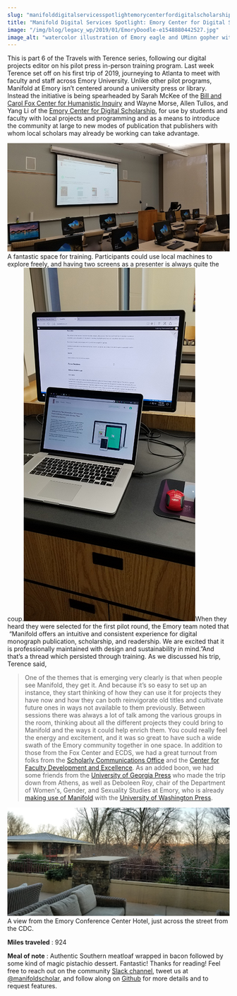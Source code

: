 ```yaml
---
slug: "manifolddigitalservicesspotlightemorycenterfordigitalscholarship"
title: "Manifold Digital Services Spotlight: Emory Center for Digital Scholarship"
image: "/img/blog/legacy_wp/2019/01/EmoryDoodle-e1548880442527.jpg"
image_alt: "watercolor illustration of Emory eagle and UMinn gopher with books and Manifold mug"
---
```


This is part 6 of the Travels with Terence series, following our digital projects editor on his pilot press in-person training program. Last week Terence set off on his first trip of 2019, journeying to Atlanta to meet with faculty and staff across Emory University. Unlike other pilot programs, Manifold at Emory isn’t centered around a university press or library. Instead the initiative is being spearheaded by Sarah McKee of the [Bill and Carol Fox Center for Humanistic Inquiry](http://fchi.emory.edu/home/) and Wayne Morse, Allen Tullos, and Yang Li of the [Emory Center for Digital Scholarship](http://digitalscholarship.emory.edu/), for use by students and faculty with local projects and programming and as a means to introduce the community at large to new modes of publication that publishers with whom local scholars may already be working can take advantage.

<!--truncate-->

‎[![](/img/blog/legacy_wp/2019/01/training-room.jpg)](/img/blog/legacy_wp/2019/01/training-room.jpg) A fantastic space for training. Participants could use local machines to explore freely, and having two screens as a presenter is always quite the coup.[![](/img/blog/legacy_wp/2019/01/training-screens.jpg)](/img/blog/legacy_wp/2019/01/training-screens.jpg)When they heard they were selected for the first pilot round, the Emory team noted that &nbsp;“Manifold offers an intuitive and consistent experience for digital monograph publication, scholarship, and readership. We are excited that it is professionally maintained with design and sustainability in mind.”And that’s a thread which persisted through training. As we discussed his trip, Terence said,

> One of the themes that is emerging very clearly is that when people see Manifold, they get it. And because it’s so easy to set up an instance, they start thinking of how they can use it for projects they have now and how they can both reinvigorate old titles and cultivate future ones in ways not available to them previously. Between sessions there was always a lot of talk among the various groups in the room, thinking about all the different projects they could bring to Manifold and the ways it could help enrich them. You could really feel the energy and excitement, and it was so great to have such a wide swath of the Emory community together in one space. In addition to those from the Fox Center and ECDS, we had a great turnout from folks from the [Scholarly Communications Office](https://sco.library.emory.edu/) and the [Center for Faculty Development and Excellence](http://www.cfde.emory.edu/). As an added boon, we had some friends from the [University of Georgia Press](http://www.ugapress.org/) who made the trip down from Athens, as well as Deboleen Roy, chair of the Department of Women's, Gender, and Sexuality Studies at Emory, who is already [making use of Manifold](https://uw.manifoldapp.org/projects/molecular-feminisms) with the [University of Washington Press](http://www.washington.edu/uwpress/).

[![outdoor couches with a view to trees and a low building](/img/blog/legacy_wp/2019/01/emory-hotel.jpg)](/img/blog/legacy_wp/2019/01/emory-hotel.jpg) A view from the Emory Conference Center Hotel, just across the street from the CDC.

**Miles traveled** : 924

**Meal of note** : Authentic Southern meatloaf wrapped in bacon followed by some kind of magic pistachio dessert. Fantastic! Thanks for reading! Feel free to reach out on the community [Slack channel](https://manifold-slackin.herokuapp.com/), tweet us at [@manifoldscholar](https://twitter.com/ManifoldScholar), and follow along on [Github](https://github.com/ManifoldScholar/manifold) for more details and to request features.

